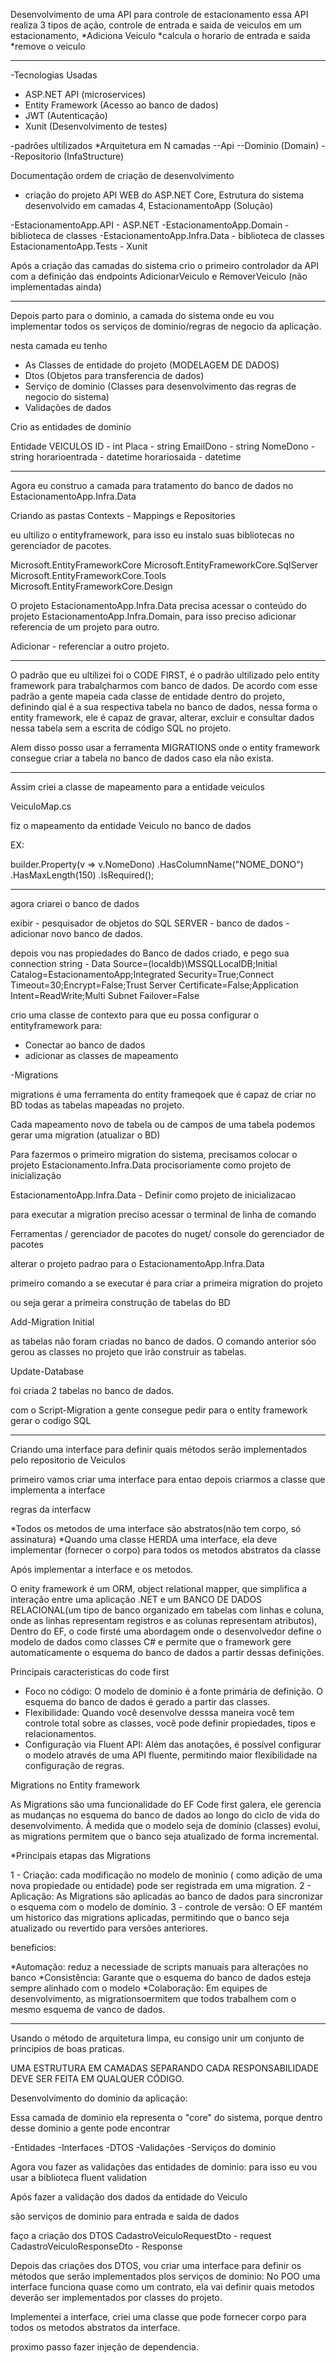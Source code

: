Desenvolvimento de uma API para controle de estacionamento
essa API realiza 3 tipos de ação, controle de entrada e saida de veiculos em um estacionamento,
*Adiciona Veiculo
*calcula o horario de entrada e saida
*remove o veiculo

------------------------------------------------------------------------------------------

-Tecnologias Usadas
* ASP.NET API (microservices)
* Entity Framework (Acesso ao banco de dados)
* JWT (Autenticação)
* Xunit (Desenvolvimento de testes)

-padrões ultilizados
*Arquitetura em N camadas
--Api
--Dominio (Domain)
--Repositorio (InfaStructure)

Documentação ordem de criação de desenvolvimento

- criação do projeto API WEB do ASP.NET Core, Estrutura do sistema desenvolvido em camadas 4,
EstacionamentoApp (Solução)

-EstacionamentoApp.API - ASP.NET
-EstacionamentoApp.Domain - biblioteca de classes
-EstacionamentoApp.Infra.Data - biblioteca de classes
EstacionamentoApp.Tests - Xunit


Após a criação das camadas do sistema crio o primeiro controlador da API com a definição das endpoints 
AdicionarVeiculo e RemoverVeiculo (não implementadas ainda)

------------------------------------------------------------------------------------------

Depois parto para o dominio, a camada do sistema onde eu vou implementar todos os serviços de dominio/regras de
negocio da aplicação.

nesta camada eu tenho 

- As Classes de entidade do projeto (MODELAGEM DE DADOS)
- Dtos (Objetos para transferencia de dados)
- Serviço de dominio (Classes para desenvolvimento das regras de negocio do sistema)
- Validações de dados

Crio as entidades de dominio

Entidade
    VEICULOS
ID - int
Placa - string
EmailDono - string
NomeDono - string
horarioentrada - datetime
horariosaida - datetime


------------------------------------------------------------------------------------------


Agora eu construo a camada para tratamento do banco de dados no EstacionamentoApp.Infra.Data

Criando as pastas Contexts - Mappings e Repositories

eu ultilizo o entityframework, para isso eu instalo suas bibliotecas no gerenciador de pacotes.

Microsoft.EntityFrameworkCore
Microsoft.EntityFrameworkCore.SqlServer
Microsoft.EntityFrameworkCore.Tools
Microsoft.EntityFrameworkCore.Design

O projeto EstacionamentoApp.Infra.Data precisa acessar o conteúdo do projeto
EstacionamentoApp.Infra.Domain, para isso preciso adicionar referencia de um
projeto para outro.

Adicionar - referenciar a outro projeto.


-----------------------------------------------------------------------------------------

O padrão que eu ultilizei foi o CODE FIRST, é o padrão ultilizado pelo entity framework para trabalçharmos com banco de dados. De acordo com esse padrão
a gente mapeia cada classe de entidade dentro do projeto, definindo qial é a sua respectiva tabela no banco de dados, nessa forma o entity framework, ele é capaz de
gravar, alterar, excluir e consultar dados nessa tabela sem a escrita de código SQL no projeto.

Alem disso posso usar a ferramenta MIGRATIONS onde o entity framework consegue criar a tabela no banco de dados
caso ela não exista.

---------------------------------------------------------------------------
Assim criei a classe de mapeamento para a entidade veiculos

VeiculoMap.cs

fiz o mapeamento da entidade Veiculo no banco de dados

EX:

builder.Property(v => v.NomeDono)
.HasColumnName("NOME_DONO")
.HasMaxLength(150) 
.IsRequired(); 

-----------------------------------------------------------------------------

agora criarei o banco de dados

exibir - pesquisador de objetos do SQL SERVER - banco de dados - adicionar novo banco de dados.

depois vou nas propiedades do Banco de dados criado, e pego sua connection string - Data Source=(localdb)\MSSQLLocalDB;Initial Catalog=EstacionamentoApp;Integrated Security=True;Connect Timeout=30;Encrypt=False;Trust Server Certificate=False;Application Intent=ReadWrite;Multi Subnet Failover=False

crio uma classe de contexto para que eu possa configurar o entityframework para:

* Conectar ao banco de dados
* adicionar as classes de mapeamento



-Migrations

migrations é uma ferramenta do entity frameqoek que é capaz de criar no BD todas as tabelas mapeadas
no projeto.

Cada mapeamento novo de tabela ou de campos de uma tabela podemos gerar uma migration (atualizar o BD)


Para fazermos o primeiro migration do sistema, precisamos colocar o projeto
Estacionamento.Infra.Data procisoriamente como projeto de inicialização

EstacionamentoApp.Infra.Data - Definir como projeto de inicializacao

para executar a migration preciso acessar o terminal de linha de comando

Ferramentas / gerenciador de pacotes do nuget/ console do gerenciador de pacotes

alterar o projeto padrao para o EstacionamentoApp.Infra.Data

primeiro comando a se executar é para criar a primeira migration do projeto

ou seja gerar a primeira construção de tabelas do BD

Add-Migration Initial

as tabelas não foram criadas no banco de dados. O comando anterior sóo gerou as classes no projeto
que irão construir as tabelas.

Update-Database

foi criada 2 tabelas no banco de dados.

com o Script-Migration a gente consegue pedir para o entity framework
gerar o codigo SQL

----------------------------------------------------------------------

Criando uma interface para definir quais métodos serão implementados pelo repositorio de Veiculos

primeiro vamos criar uma interface para entao depois criarmos
 a classe que implementa a interface

regras da interfacw 

*Todos os metodos de uma interface são abstratos(não tem corpo, só assinatura)
*Quando uma classe HERDA uma interface, ela deve implementar (fornecer o corpo) para todos os metodos abstratos da classe


Após implementar a interface e os metodos.

O enity framework é um ORM, object relational mapper, que simplifica a interação entre uma aplicação .NET e um BANCO DE DADOS RELACIONAL(um tipo de banco organizado em tabelas com linhas e coluna, onde as linhas representam registros e as colunas representam
atributos), Dentro do EF, o code firsté uma abordagem onde o desenvolvedor define o modelo de dados como classes C# e permite que o framework gere automaticamente o esquema do banco de dados a partir dessas definições.

Principais caracteristicas do code first
- Foco no código: O modelo de dominio é a fonte primária de definição. O esquema do banco de dados é gerado a partir das classes.
- Flexibilidade: Quando você desenvolve desssa maneira você tem controle total sobre as classes, você pode definir propiedades, tipos e relacionamentos.
- Configuração via Fluent API: Além das anotações, é possível configurar o modelo através de uma API fluente, permitindo maior flexibilidade na configuração de regras.
 
Migrations no Entity framework

As Migrations são uma funcionalidade do EF Code first galera, ele gerencia as mudanças no esquema do banco de dados ao longo do ciclo de vida do desenvolvimento. À medida que o modelo seja de domínio (classes) evolui, as migrations permitem que o banco seja atualizado de forma incremental.

*Principais etapas das Migrations

1 - Criação: cada modificação no modelo de monìnio ( como adição de uma nova propiedade ou entidade) pode ser registrada em uma migration.
2 - Aplicação: As Migrations são aplicadas ao banco de dados para sincronizar o esquema com o modelo de domínio.
3 - controle de versão: O EF mantém um historico das migrations aplicadas, permitindo que o banco seja atualizado ou revertido para versões anteriores.


beneficios:

*Automação: reduz a necessiade de scripts manuais para alterações no banco
*Consistência: Garante que o esquema do banco de dados esteja sempre alinhado com o modelo
*Colaboração: Em equipes de desenvolvimento, as migrationsoermitem que todos trabalhem com o mesmo esquema de vanco de dados.

----------------------------------------------------------------------------------------

Usando o método de arquitetura limpa, eu consigo unir um conjunto de principios de boas praticas.

UMA ESTRUTURA EM CAMADAS SEPARANDO CADA RESPONSABILIDADE DEVE SER FEITA EM QUALQUER CÓDIGO.

Desenvolvimento do dominio da aplicação:

Essa camada de dominio ela representa o "core" do sistema, porque dentro desse dominio a gente pode encontrar

-Entidades
-Interfaces
-DTOS
-Validações
-Serviços do dominio

Agora vou fazer as validações das entidades de dominio:
para isso eu vou usar a biblioteca fluent validation

Após fazer a validação dos dados da entidade do Veiculo

são serviços de dominio para entrada e saida de dados

faço a criação dos DTOS
CadastroVeiculoRequestDto - request
CadastroVeiculoResponseDto - Response


Depois das criações dos DTOS, vou criar uma interface para definir os métodos que serão implementados 
plos serviços de dominio: No POO uma interface funciona quase como um contrato, ela vai definir quais metodos deverão ser implementados por 
classes do projeto.

Implementei a interface, criei uma classe que pode fornecer corpo para todos os metodos abstratos da interface.

proximo passo fazer injeção de dependencia.
















